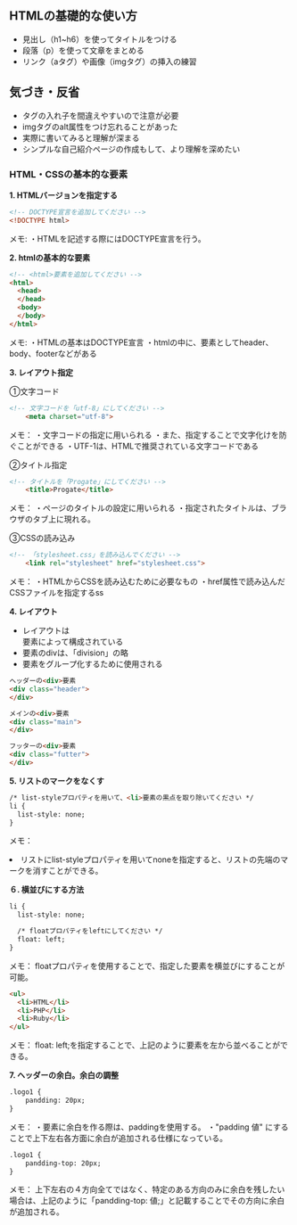 ## HTMLの基礎的な使い方

- 見出し（h1~h6）を使ってタイトルをつける
- 段落（p）を使って文章をまとめる
- リンク（aタグ）や画像（imgタグ）の挿入の練習

## 気づき・反省

- タグの入れ子を間違えやすいので注意が必要
- imgタグのalt属性をつけ忘れることがあった
- 実際に書いてみると理解が深まる
- シンプルな自己紹介ページの作成もして、より理解を深めたい

### HTML・CSSの基本的な要素

**1. HTMLバージョンを指定する**

```html
<!-- DOCTYPE宣言を追加してください -->
<!DOCTYPE html>
```

メモ:
・HTMLを記述する際にはDOCTYPE宣言を行う。

**2. htmlの基本的な要素**
```html
<!-- <html>要素を追加してください -->
<html>
  <head>
  </head>
  <body>
  </body>
</html>
```

メモ:
・HTMLの基本はDOCTYPE宣言
・htmlの中に、要素としてheader、body、footerなどがある


**3. レイアウト指定**

①文字コード
```html
<!-- 文字コードを「utf-8」にしてください -->
    <meta charset="utf-8">
```

メモ：
・文字コードの指定に用いられる
・また、指定することで文字化けを防ぐことができる
・UTF-1は、HTMLで推奨されている文字コードである


②タイトル指定
```html
<!-- タイトルを「Progate」にしてください -->
    <title>Progate</title>
```

メモ：
・ページのタイトルの設定に用いられる
・指定されたタイトルは、ブラウザのタブ上に現れる。


③CSSの読み込み
```html
<!-- 「stylesheet.css」を読み込んでください -->
    <link rel="stylesheet" href="stylesheet.css">
```

メモ：
・HTMLからCSSを読み込むために必要なもの
・href属性で読み込んだCSSファイルを指定するss


**4. レイアウト**

- レイアウトは<div>要素によって構成されている
- <div>要素のdivは、「division」の略
- 要素をグループ化するために使用される

```html
ヘッダーの<div>要素
<div class="header">
</div>
```

```html
メインの<div>要素
<div class="main">
</div>
```

```html
フッターの<div>要素
<div class="futter">
</div>
```

**5. リストのマークをなくす**

```html
/* list-styleプロパティを用いて、<li>要素の黒点を取り除いてください */
li {
  list-style: none;
}
```

メモ：
<li>リストにlist-styleプロパティを用いてnoneを指定すると、リストの先端のマークを消すことができる。


**６. 横並びにする方法**
```html
li {
  list-style: none;

  /* floatプロパティをleftにしてください */
  float: left;
}
```
メモ：
floatプロパティを使用することで、指定した要素を横並びにすることが可能。

```html
<ul>
  <li>HTML</li>
  <li>PHP</li>
  <li>Ruby</li>
</ul>
```
メモ：
float: left;を指定することで、上記のように要素を左から並べることができる。

**7. ヘッダーの余白。余白の調整**
```html
.logo1 {
    pandding: 20px;
}
```
メモ：
・要素に余白を作る際は、paddingを使用する。
・"padding 値" にすることで上下左右各方面に余白が追加される仕様になっている。

```html
.logo1 {
    pandding-top: 20px;
}
```
メモ：
上下左右の４方向全てではなく、特定のある方向のみに余白を残したい場合は、上記のように「pandding-top: 値;」と記載することでその方向に余白が追加される。